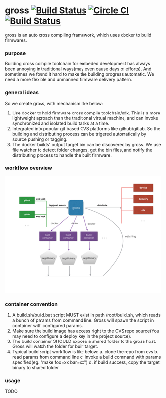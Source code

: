 # gross  [![Build Status](https://drone.io/github.com/PandoCloud/gross/status.png)](https://drone.io/github.com/PandoCloud/gross/latest) [![Circle CI](https://circleci.com/gh/PandoCloud/gross/tree/master.svg?style=svg)](https://circleci.com/gh/PandoCloud/gross/tree/master) [![Build Status](https://travis-ci.org/PandoCloud/gross.svg)](https://travis-ci.org/PandoCloud/gross)
gross is an auto cross compiling framework, which uses docker to build firmwares.

### purpose
Building cross compile toolchain for embeded development has always been annoying in traditional ways(may even cause days of efforts). And sometimes we found it hard to make the building progress automatic. We need a more flexible and unmanned firmware delivery pattern. 

### general ideas
So we create gross, with mechanism like below:

1. Use docker to hold firmware cross compile toolchain/sdk. This is a more lightweight aproach than the traditional virtual machine, and can invoke synchronized and isolated build tasks at a time.
2. Integrated into popular git based CVS platforms like github/gitlab. So the building and distributing process can be trigered automatically by source pushing or tagging.
3. The docker builds' output target bin can be discovered by gross. We use file watcher to detect folder changes, get the bin files, and notify the distributing process to handle the built firmware. 

### workflow overview
![](doc/arch.png)

### container convention
1. A build.sh/build.bat script MUST exist in path /root/build.sh, which reads a bunch of params from command line. Gross will spawn the script in container with configured params.
2. Make sure the build image has access right to the CVS repo source(You may need to configure a deploy key in the project source).
3. The build container SHOULD expose a shared folder to the gross host. Gross will watch the folder for built target.
4. Typical build script workflow is like below:
	a. clone the repo from cvs
	b. read params from command line
	c. invoke a build command with params specified(eg. "make foo=xx bar=xx")
	d. if build success, copy the target binary to shared folder
	
### usage
TODO
